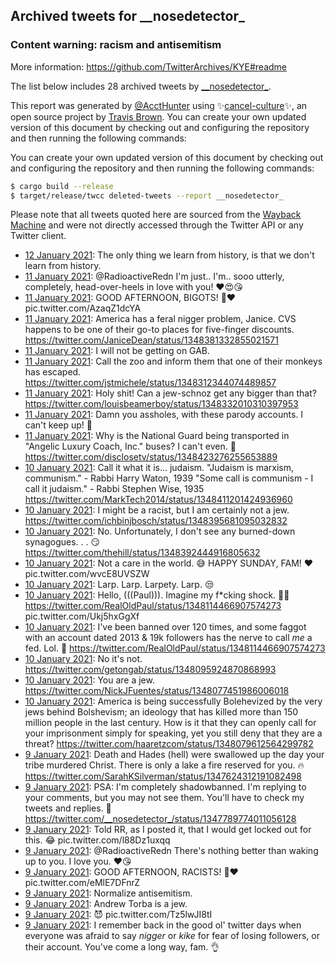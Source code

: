 ## Archived tweets for \_\_nosedetector\_
### Content warning: racism and antisemitism
More information: https://github.com/TwitterArchives/KYE#readme

The list below includes 28 archived tweets by
[\_\_nosedetector\_](https://twitter.com/__nosedetector_).



This report was generated by [@AcctHunter](https://twitter.com/accthunter) using ✨[cancel-culture](https://github.com/travisbrown/cancel-culture)✨,
an open source project by [Travis Brown](https://twitter.com/travisbrown). You can create your own
updated version of this document by checking out and configuring the repository and then running
the following commands:

You can create your own updated version of this document by checking out and configuring the
repository and then running the following commands:

```bash
$ cargo build --release
$ target/release/twcc deleted-tweets --report __nosedetector_
```

Please note that all tweets quoted here are sourced from the
[Wayback Machine](https://web.archive.org) and were not directly accessed through the Twitter API or
any Twitter client.

* [12 January 2021](https://web.archive.org/web/20210112094603/https://twitter.com/__nosedetector_/status/1348929224460042240): The only thing we learn from history, is that we don't learn from history.
* [11 January 2021](https://web.archive.org/web/20210112010448/https://twitter.com/__nosedetector_/status/1348762830644789249): @RadioactiveRedn  I'm just.. I'm.. sooo utterly, completely, head-over-heels in love with you! ❤😍😘
* [11 January 2021](https://web.archive.org/web/20210112001050/https://twitter.com/__nosedetector_/status/1348762392331657216): GOOD AFTERNOON, BIGOTS! 🤗❤ pic.twitter.com/AzaqZ1dcYA
* [11 January 2021](https://web.archive.org/web/20210111162137/https://twitter.com/__nosedetector_/status/1348558708381417473): America has a feral nigger problem, Janice. CVS happens to be one of their go-to places for five-finger discounts. https://twitter.com/JaniceDean/status/1348381332855021571
* [11 January 2021](https://web.archive.org/web/20210112015330/https://twitter.com/__nosedetector_/status/1348526693661564930): I will not be getting on GAB.
* [11 January 2021](https://web.archive.org/web/20210111145751/https://twitter.com/__nosedetector_/status/1348523078205153282): Call the zoo and inform them that one of their monkeys has escaped. https://twitter.com/jstmichele/status/1348312344074489857
* [11 January 2021](https://web.archive.org/web/20210111153252/https://twitter.com/__nosedetector_/status/1348454765471043584): Holy shit! Can a jew-schnoz get any bigger than that? https://twitter.com/louisbeamerboy/status/1348332010310397953
* [11 January 2021](https://web.archive.org/web/20210111055322/https://twitter.com/__nosedetector_/status/1348449101025722376): Damn you assholes, with these parody accounts. I can't keep up! 🤣
* [11 January 2021](https://web.archive.org/web/20210111145504/https://twitter.com/__nosedetector_/status/1348436993919787014): Why is the National Guard being transported in "Angelic Luxury Coach, Inc." buses?   I can't even. 🤣 https://twitter.com/disclosetv/status/1348423276255653889
* [10 January 2021](https://web.archive.org/web/20210111130634/https://twitter.com/__nosedetector_/status/1348413008167358464): Call it what it is... judaism.  "Judaism is marxism, communism." - Rabbi Harry Waton, 1939  "Some call is communism - I call it judaism." - Rabbi Stephen Wise, 1935 https://twitter.com/MarkTech2014/status/1348411201424936960
* [10 January 2021](https://web.archive.org/web/20210110233918/https://twitter.com/__nosedetector_/status/1348396558765543425): I might be a racist, but I am certainly not a jew. https://twitter.com/ichbinjbosch/status/1348395681095032832
* [10 January 2021](https://web.archive.org/web/20210111054757/https://twitter.com/__nosedetector_/status/1348393980820525056): No. Unfortunately, I don't see any burned-down synagogues. . . 😏 https://twitter.com/thehill/status/1348392444916805632
* [10 January 2021](https://web.archive.org/web/20210111080801/https://twitter.com/__nosedetector_/status/1348374653891272705): Not a care in the world. 😅  HAPPY SUNDAY, FAM! ❤ pic.twitter.com/wvcE8UVSZW
* [10 January 2021](https://web.archive.org/web/20210110101801/https://twitter.com/__nosedetector_/status/1348211741918851073): Larp. Larp. Larpety. Larp. 😒
* [10 January 2021](https://web.archive.org/web/20210110044409/https://twitter.com/__nosedetector_/status/1348127405559304192): Hello, (((Paul))). Imagine my f*cking shock. 👃😏  https://twitter.com/RealOldPaul/status/1348114466907574273  pic.twitter.com/Ukj5hxGgXf
* [10 January 2021](https://web.archive.org/web/20210110043229/https://twitter.com/__nosedetector_/status/1348121792188043265): I've been banned over 120 times, and some faggot with an account dated 2013 & 19k followers has the nerve to call *me* a fed. Lol. 🤤 https://twitter.com/RealOldPaul/status/1348114466907574273
* [10 January 2021](https://web.archive.org/web/20210110030249/https://twitter.com/__nosedetector_/status/1348102676697944064): No it's not. https://twitter.com/getongab/status/1348095924870868993
* [10 January 2021](https://web.archive.org/web/20210110020939/https://twitter.com/__nosedetector_/status/1348084065811894273): You are a jew. https://twitter.com/NickJFuentes/status/1348077451986006018
* [10 January 2021](https://web.archive.org/web/20210110020010/https://twitter.com/__nosedetector_/status/1348083653507653632): America is being successfully Bolehevized by the very jews behind Bolshevism; an ideology that has killed more than 150 million people in the last century. How is it that they can openly call for your imprisonment simply for speaking, yet you still deny that they are a threat? https://twitter.com/haaretzcom/status/1348079612564299782
* [ 9 January 2021](https://web.archive.org/web/20210110000044/https://twitter.com/__nosedetector_/status/1348052054816612354): Death and Hades (hell) were swallowed up the day your tribe murdered Christ. There is only a lake a fire reserved for you. 🔥 https://twitter.com/SarahKSilverman/status/1347624312191082498
* [ 9 January 2021](https://web.archive.org/web/20210109232954/https://twitter.com/__nosedetector_/status/1348047789805236225): PSA: I'm completely shadowbanned. I'm replying to your comments, but you may not see them. You'll have to check my tweets and replies. 🤪 https://twitter.com/__nosedetector_/status/1347789774011056128
* [ 9 January 2021](https://web.archive.org/web/20210109233445/https://twitter.com/__nosedetector_/status/1348043977979613184): Told RR, as I posted it, that I would get locked out for this. 😂 pic.twitter.com/l88Dz1uxqq
* [ 9 January 2021](https://web.archive.org/web/20210109231715/https://twitter.com/__nosedetector_/status/1348041050112229376): @RadioactiveRedn  There's nothing better than waking up to you.   I love you. ❤😘
* [ 9 January 2021](https://web.archive.org/web/20210109230049/https://twitter.com/__nosedetector_/status/1348040516022149120): GOOD AFTERNOON, RACISTS! 🤗❤ pic.twitter.com/eMlE7DFnrZ
* [ 9 January 2021](https://web.archive.org/web/20210109085040/https://twitter.com/__nosedetector_/status/1347827471933005830): Normalize antisemitism.
* [ 9 January 2021](https://web.archive.org/web/20210109083626/https://twitter.com/__nosedetector_/status/1347824123234324482): Andrew Torba is a jew.
* [ 9 January 2021](https://web.archive.org/web/20210109062356/https://twitter.com/__nosedetector_/status/1347789774011056128): 😈 pic.twitter.com/Tz5lwJI8tI
* [ 9 January 2021](https://web.archive.org/web/20210109060443/https://twitter.com/__nosedetector_/status/1347785439113998340): I remember back in the good ol' twitter days when everyone was afraid to say *nigger* or *kike* for fear of losing followers, or their account.   You've come a long way, fam. 👌
